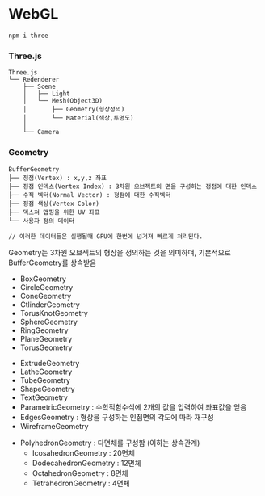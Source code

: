 # WebGL
```
npm i three
```

### Three.js
```
Three.js
└── Redenderer 
    ├── Scene
    │   ├── Light
    │   └── Mesh(Object3D) 
    │       ├── Geometry(형상정의)
    │       └── Material(색상,투명도)
    │
    └── Camera

```

### Geometry
```
BufferGeometry
├── 정점(Vertex) : x,y,z 좌표 
├── 정점 인덱스(Vertex Index) : 3차원 오브젝트의 면을 구성하는 정점에 대한 인덱스
├── 수직 벡터(Normal Vector) : 정점에 대한 수직벡터
├── 정점 색상(Vertex Color)
├── 덱스쳐 맵핑을 위한 UV 좌표
└── 사용자 정의 데이터

// 이러한 데이터들은 실행될때 GPU에 한번에 넘겨져 빠르게 처리된다.
```
Geometry는 3차원 오브젝트의 형상을 정의하는 것을 의미하며, 기본적으로 BufferGeometry를 상속받음
- BoxGeometry
- CircleGeometry
- ConeGeometry
- CtlinderGeometry
- TorusKnotGeometry
- SphereGeometry
- RingGeometry
- PlaneGeometry
- TorusGeometry
<!--  -->
- ExtrudeGeometry
- LatheGeometry
- TubeGeometry
- ShapeGeometry
- TextGeometry
- ParametricGeometry : 수학적함수식에 2개의 값을 입력하여 좌표값을 얻음
- EdgesGeometry : 형상을 구성하는 인접면의 각도에 따라 재구성
- WireframeGeometry
<!--  -->
- PolyhedronGeometry : 다면체를 구성함 (이하는 상속관계)
    - IcosahedronGeometry : 20면체
    - DodecahedronGeometry : 12면체 
    - OctahedronGeometry : 8면체
    - TetrahedronGeometry : 4면체

